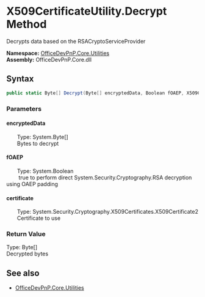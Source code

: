 # X509CertificateUtility.Decrypt Method  
Decrypts data based on the RSACryptoServiceProvider  

**Namespace:** [OfficeDevPnP.Core.Utilities](OfficeDevPnP.Core.Utilities.md)  
**Assembly:** OfficeDevPnP.Core.dll  
## Syntax
```C#
public static Byte[] Decrypt(Byte[] encryptedData, Boolean fOAEP, X509Certificate2 certificate)
```
### Parameters
#### encryptedData  
&emsp;&emsp;Type: System.Byte[]  
&emsp;&emsp;Bytes to decrypt  

#### fOAEP  
&emsp;&emsp;Type: System.Boolean  
&emsp;&emsp; true to perform direct System.Security.Cryptography.RSA decryption using OAEP padding  

#### certificate  
&emsp;&emsp;Type: System.Security.Cryptography.X509Certificates.X509Certificate2  
&emsp;&emsp;Certificate to use  

### Return Value
Type: Byte[]  
Decrypted bytes

## See also
- [OfficeDevPnP.Core.Utilities](OfficeDevPnP.Core.Utilities.md)
